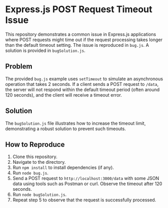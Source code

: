 # Express.js POST Request Timeout Issue

This repository demonstrates a common issue in Express.js applications where POST requests might time out if the request processing takes longer than the default timeout setting.  The issue is reproduced in `bug.js`. A solution is provided in `bugSolution.js`.

## Problem

The provided `bug.js` example uses `setTimeout` to simulate an asynchronous operation that takes 2 seconds. If a client sends a POST request to `/data`, the server will not respond within the default timeout period (often around 120 seconds), and the client will receive a timeout error.

## Solution

The `bugSolution.js` file illustrates how to increase the timeout limit, demonstrating a robust solution to prevent such timeouts. 

## How to Reproduce

1. Clone this repository.
2. Navigate to the directory.
3. Run `npm install` to install dependencies (if any).
4. Run `node bug.js`. 
5. Send a POST request to `http://localhost:3000/data` with some JSON data using tools such as Postman or curl. Observe the timeout after 120 seconds.
6. Run `node bugSolution.js`. 
7. Repeat step 5 to observe that the request is successfully processed. 